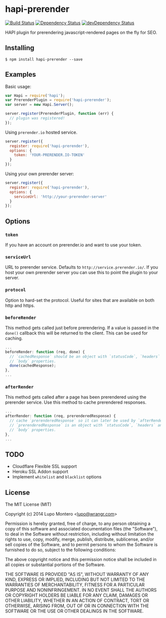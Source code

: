 # hapi-prerender

[![Build Status](https://travis-ci.org/wrangr/hapi-prerender.png)](https://travis-ci.org/wrangr/hapi-prerender)
[![Dependency Status](https://david-dm.org/wrangr/hapi-prerender.svg?style=flat)](https://david-dm.org/wrangr/hapi-prerender)
[![devDependency Status](https://david-dm.org/wrangr/hapi-prerender/dev-status.png)](https://david-dm.org/wrangr/hapi-prerender#info=devDependencies)

HAPI plugin for prerendering javascript-rendered pages on the fly for SEO.

## Installing

`$ npm install hapi-prerender --save`

## Examples

Basic usage:

```js
var Hapi = require('hapi');
var PrerenderPlugin = require('hapi-prerender');
var server = new Hapi.Server();

server.register(PrerenderPlugin, function (err) {
  // plugin was registered!
});
```

Using `prerender.io` hosted service.

```js
server.register({
  register: require('hapi-prerender'),
  options: {
    token: 'YOUR-PRERENDER.IO-TOKEN'
  }
});
```

Using your own prerender server:

```js
server.register({
  register: require('hapi-prerender'),
  options: {
    serviceUrl: 'http://your-prerender-server'
  }
});
```

## Options

### `token`

If you have an account on prerender.io and want to use your token.

### `serviceUrl`

URL to prerender service. Defaults to `http://service.prerender.io/`. If you
host your own prerender server you can use this to point the plugin to your
server.

### `protocol`

Option to hard-set the protocol. Useful for sites that are available on both
http and https.

### `beforeRender`

This method gets called just before prerendering. If a value is passed in the
`done()` callback this will be returned to the client. This can be used for
caching.

```js
...
beforeRender: function (req, done) {
  // `cachedResponse` should be an object with `statusCode`, `headers` and
  // `body` properties.
  done(cachedResponse);
},
...
```

### `afterRender`

This method gets called after a page has been prerendered using the prerender
service. Use this method to cache prerendered responses.

```js
...
afterRender: function (req, prerenderedResponse) {
  // cache `prerenderedResponse` so it can later be used by `afterRender`.
  // `prerenderedResponse` is an object with `statusCode`, `headers` and
  // `body` properties.
},
...
```

## TODO

* Cloudflare Flexible SSL support
* Heroku SSL Addon support
* Implement `whitelist` and `blacklist` options

## License

The MIT License (MIT)

Copyright (c) 2014 Lupo Montero &lt;lupo@wrangr.com&gt;

Permission is hereby granted, free of charge, to any person obtaining a copy
of this software and associated documentation files (the "Software"), to deal
in the Software without restriction, including without limitation the rights
to use, copy, modify, merge, publish, distribute, sublicense, and/or sell
copies of the Software, and to permit persons to whom the Software is
furnished to do so, subject to the following conditions:

The above copyright notice and this permission notice shall be included in
all copies or substantial portions of the Software.

THE SOFTWARE IS PROVIDED "AS IS", WITHOUT WARRANTY OF ANY KIND, EXPRESS OR
IMPLIED, INCLUDING BUT NOT LIMITED TO THE WARRANTIES OF MERCHANTABILITY,
FITNESS FOR A PARTICULAR PURPOSE AND NONINFRINGEMENT. IN NO EVENT SHALL THE
AUTHORS OR COPYRIGHT HOLDERS BE LIABLE FOR ANY CLAIM, DAMAGES OR OTHER
LIABILITY, WHETHER IN AN ACTION OF CONTRACT, TORT OR OTHERWISE, ARISING FROM,
OUT OF OR IN CONNECTION WITH THE SOFTWARE OR THE USE OR OTHER DEALINGS IN
THE SOFTWARE.
